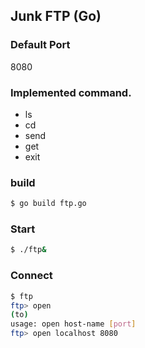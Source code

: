 ## Junk FTP (Go)

### Default Port
8080

### Implemented command.

- ls
- cd
- send
- get
- exit


### build
```bash
$ go build ftp.go 
```

### Start
```bash
$ ./ftp&
```

### Connect
```bash
$ ftp
ftp> open
(to) 
usage: open host-name [port]
ftp> open localhost 8080
```